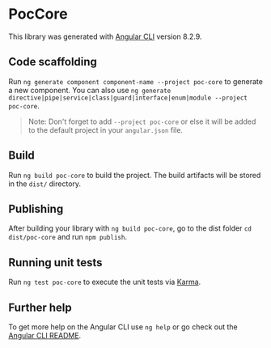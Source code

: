 # PocCore

This library was generated with [Angular CLI](https://github.com/angular/angular-cli) version 8.2.9.

## Code scaffolding

Run `ng generate component component-name --project poc-core` to generate a new component. You can also use `ng generate directive|pipe|service|class|guard|interface|enum|module --project poc-core`.
> Note: Don't forget to add `--project poc-core` or else it will be added to the default project in your `angular.json` file. 

## Build

Run `ng build poc-core` to build the project. The build artifacts will be stored in the `dist/` directory.

## Publishing

After building your library with `ng build poc-core`, go to the dist folder `cd dist/poc-core` and run `npm publish`.

## Running unit tests

Run `ng test poc-core` to execute the unit tests via [Karma](https://karma-runner.github.io).

## Further help

To get more help on the Angular CLI use `ng help` or go check out the [Angular CLI README](https://github.com/angular/angular-cli/blob/master/README.md).
